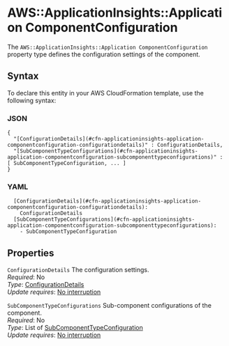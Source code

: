 # AWS::ApplicationInsights::Application ComponentConfiguration<a name="aws-properties-applicationinsights-application-componentconfiguration"></a>

The `AWS::ApplicationInsights::Application ComponentConfiguration` property type defines the configuration settings of the component\.

## Syntax<a name="aws-properties-applicationinsights-application-componentconfiguration-syntax"></a>

To declare this entity in your AWS CloudFormation template, use the following syntax:

### JSON<a name="aws-properties-applicationinsights-application-componentconfiguration-syntax.json"></a>

```
{
  "[ConfigurationDetails](#cfn-applicationinsights-application-componentconfiguration-configurationdetails)" : ConfigurationDetails,
  "[SubComponentTypeConfigurations](#cfn-applicationinsights-application-componentconfiguration-subcomponenttypeconfigurations)" : [ SubComponentTypeConfiguration, ... ]
}
```

### YAML<a name="aws-properties-applicationinsights-application-componentconfiguration-syntax.yaml"></a>

```
  [ConfigurationDetails](#cfn-applicationinsights-application-componentconfiguration-configurationdetails): 
    ConfigurationDetails
  [SubComponentTypeConfigurations](#cfn-applicationinsights-application-componentconfiguration-subcomponenttypeconfigurations): 
    - SubComponentTypeConfiguration
```

## Properties<a name="aws-properties-applicationinsights-application-componentconfiguration-properties"></a>

`ConfigurationDetails`  <a name="cfn-applicationinsights-application-componentconfiguration-configurationdetails"></a>
The configuration settings\.  
*Required*: No  
*Type*: [ConfigurationDetails](aws-properties-applicationinsights-application-configurationdetails.md)  
*Update requires*: [No interruption](https://docs.aws.amazon.com/AWSCloudFormation/latest/UserGuide/using-cfn-updating-stacks-update-behaviors.html#update-no-interrupt)

`SubComponentTypeConfigurations`  <a name="cfn-applicationinsights-application-componentconfiguration-subcomponenttypeconfigurations"></a>
Sub\-component configurations of the component\.  
*Required*: No  
*Type*: List of [SubComponentTypeConfiguration](aws-properties-applicationinsights-application-subcomponenttypeconfiguration.md)  
*Update requires*: [No interruption](https://docs.aws.amazon.com/AWSCloudFormation/latest/UserGuide/using-cfn-updating-stacks-update-behaviors.html#update-no-interrupt)